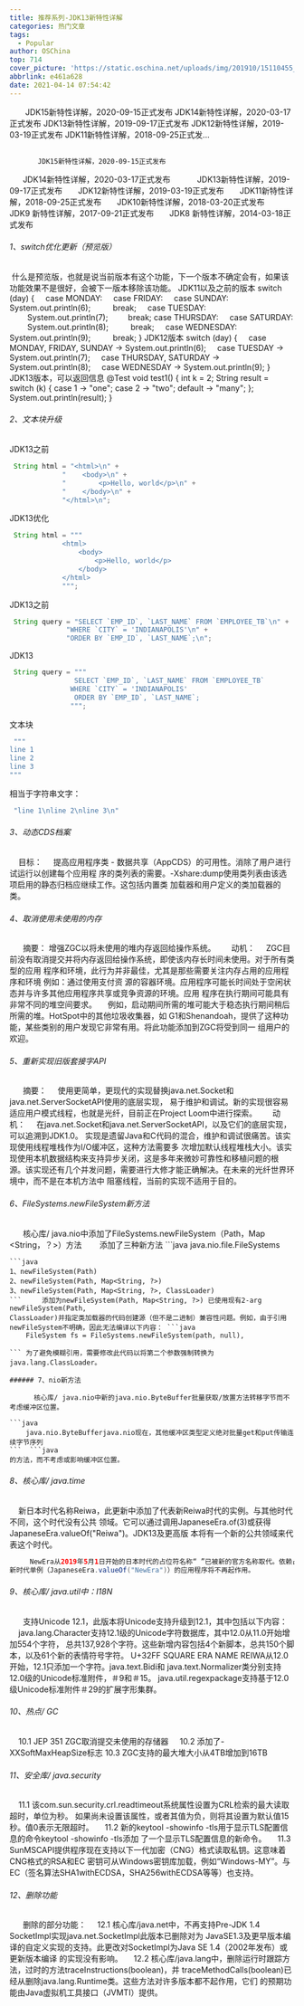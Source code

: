 ```yaml
---
title: 推荐系列-JDK13新特性详解
categories: 热门文章
tags:
  - Popular
author: OSChina
top: 714
cover_picture: 'https://static.oschina.net/uploads/img/201910/15110455_TtM2.jpg'
abbrlink: e461a628
date: 2021-04-14 07:54:42
---
```


&emsp;&emsp;JDK15新特性详解，2020-09-15正式发布 JDK14新特性详解，2020-03-17正式发布 JDK13新特性详解，2019-09-17正式发布 JDK12新特性详解，2019-03-19正式发布 JDK11新特性详解，2018-09-25正式发...
<!-- more -->

                                                                                                                                                                                               JDK15新特性详解，2020-09-15正式发布 
      JDK14新特性详解，2020-03-17正式发布      
      JDK13新特性详解，2019-09-17正式发布 
      JDK12新特性详解，2019-03-19正式发布 
      JDK11新特性详解，2018-09-25正式发布 
      JDK10新特性详解，2018-03-20正式发布 
      JDK9 新特性详解，2017-09-21正式发布 
      JDK8 新特性详解，2014-03-18正式发布 
 
###### 1、switch优化更新（预览版） 
 什么是预览版，也就是说当前版本有这个功能，下一个版本不确定会有，如果该功能效果不是很好，会被下一版本移除该功能。 
JDK11以及之前的版本 
switch (day) {
    case MONDAY: 
    case FRIDAY:
    case SUNDAY:
         System.out.println(6); 
         break; 
    case TUESDAY: 
        System.out.println(7); 
        break; case THURSDAY: 
    case SATURDAY: 
        System.out.println(8);
         break; 
    case WEDNESDAY:
         System.out.println(9);
         break; 
} 
JDK12版本 
switch (day) {
    case MONDAY, FRIDAY, SUNDAY -> System.out.println(6); 
    case TUESDAY -> System.out.println(7); 
    case THURSDAY, SATURDAY -> System.out.println(8); 
    case WEDNESDAY -> System.out.println(9);
 } 
JDK13版本，可以返回信息 
@Test
void test1() {
   int k = 2;
   String result = switch (k) {
      case  1 -> "one";
      case  2 -> "two";
      default -> "many";
   };
   System.out.println(result);
} 
 
 
###### 2、文本块升级 
 
JDK13之前 
 ```java 
  String html = "<html>\n" +
              "    <body>\n" +
              "        <p>Hello, world</p>\n" +
              "    </body>\n" +
              "</html>\n";
  ```  
JDK13优化 
 ```java 
  String html = """
              <html>
                  <body>
                      <p>Hello, world</p>
                  </body>
              </html>
              """;
  ```  
 
JDK13之前 
 ```java 
  String query = "SELECT `EMP_ID`, `LAST_NAME` FROM `EMPLOYEE_TB`\n" +
               "WHERE `CITY` = 'INDIANAPOLIS'\n" +
               "ORDER BY `EMP_ID`, `LAST_NAME`;\n";
  ```  
JDK13 
 ```java 
  String query = """    
                SELECT `EMP_ID`, `LAST_NAME` FROM `EMPLOYEE_TB`
                WHERE `CITY` = 'INDIANAPOLIS'
                ORDER BY `EMP_ID`, `LAST_NAME`;
               """;
  ```  
 
文本块 
 ```java 
  """
line 1
line 2
line 3
"""
  ```  
相当于字符串文字： 
 ```java 
  "line 1\nline 2\nline 3\n"
  ```  
 
###### 3、动态CDS档案 
    目标： 
    提高应用程序类 - 数据共享（AppCDS）的可用性。消除了用户进行试运行以创建每个应用程
序的类列表的需要。-Xshare:dump使用类列表由该选项启用的静态归档应继续工作。这包括内置类
加载器和用户定义的类加载器的类。 
 
###### 4、取消使用未使用的内存 
      摘要： 
  增强ZGC以将未使用的堆内存返回给操作系统。 
      动机： 
    ZGC目前没有取消提交并将内存返回给操作系统，即使该内存长时间未使用。对于所有类型的应用
程序和环境，此行为并非最佳，尤其是那些需要关注内存占用的应用程序和环境 例如：通过使用支付资
源的容器环境。应用程序可能长时间处于空闲状态并与许多其他应用程序共享或竞争资源的环境。应用
程序在执行期间可能具有非常不同的堆空间要求。
    例如，启动期间所需的堆可能大于稳态执行期间稍后所需的堆。HotSpot中的其他垃圾收集器，如
G1和Shenandoah，提供了这种功能，某些类别的用户发现它非常有用。将此功能添加到ZGC将受到同一
组用户的欢迎。 
 
###### 5、重新实现旧版套接字API     
      摘要： 
    使用更简单，更现代的实现替换java.net.Socket和java.net.ServerSocketAPI使用的底层实现，
易于维护和调试。新的实现很容易适应用户模式线程，也就是光纤，目前正在Project Loom中进行探索。 
      动机： 
    在java.net.Socket和java.net.ServerSocketAPI，以及它们的底层实现，可以追溯到JDK1.0。
实现是遗留Java和C代码的混合，维护和调试很痛苦。该实现使用线程堆栈作为I/O缓冲区，这种方法需要多
次增加默认线程堆栈大小。该实现使用本机数据结构来支持异步关闭，这是多年来微妙可靠性和移植问题的根
源。该实现还有几个并发问题，需要进行大修才能正确解决。在未来的光纤世界环境中，而不是在本机方法中
阻塞线程，当前的实现不适用于目的。 
 
###### 6、FileSystems.newFileSystem新方法 
      核心库/ java.nio中添加了FileSystems.newFileSystem（Path，Map <String，？>）方法  
      添加了三种新方法 ```java 
  java.nio.file.FileSystems
  ``` ，以便更轻松地使用将文件内容视为文件系统的文件系统提供程序。 
 ```java 
  1、newFileSystem(Path)
2、newFileSystem(Path, Map<String, ?>)
3、newFileSystem(Path, Map<String, ?>, ClassLoader)
  ```     添加为newFileSystem(Path, Map<String, ?>) 已使用现有2-arg newFileSystem(Path,
ClassLoader)并指定类加载器的代码创建源（但不是二进制）兼容性问题。例如，由于引用
newFileSystem不明确，因此无法编译以下内容： ```java 
      FileSystem fs = FileSystems.newFileSystem(path, null),

  ``` 为了避免模糊引用，需要修改此代码以将第二个参数强制转换为java.lang.ClassLoader。 
 
###### 7、nio新方法 
 
       核心库/ java.nio中新的java.nio.ByteBuffer批量获取/放置方法转移字节而不考虑缓冲区位置。 
 
 ```java 
      java.nio.ByteBufferjava.nio现在，其他缓冲区类型定义绝对批量get和put传输连续字节序列
  ```  ```java 
  的方法，而不考虑或影响缓冲区位置。
  ```  
 
###### 8、核心库/ java.time 
    新日本时代名称Reiwa，此更新中添加了代表新Reiwa时代的实例。与其他时代不同，这个时代没有公共
领域。它可以通过调用JapaneseEra.of(3)或获得JapaneseEra.valueOf("Reiwa")。JDK13及更高版
本将有一个新的公共领域来代表这个时代。
 ```java 
      NewEra从2019年5月1日开始的日本时代的占位符名称“ ”已被新的官方名称取代。依赖占位符名称获取
新时代单例（JapaneseEra.valueOf("NewEra")）的应用程序将不再起作用。
  ```  
 
###### 9、核心库/ java.util中：I18N 
      支持Unicode 12.1，此版本将Unicode支持升级到12.1，其中包括以下内容： 
    java.lang.Character支持12.1级的Unicode字符数据库，其中12.0从11.0开始增加554个字符，
总共137,928个字符。这些新增内容包括4个新脚本，总共150个脚本，以及61个新的表情符号字符。
U+32FF SQUARE ERA NAME REIWA从12.0开始，12.1只添加一个字符。java.text.Bidi和
java.text.Normalizer类分别支持12.0级的Unicode标准附件，＃9和＃15。
java.util.regexpackage支持基于12.0级Unicode标准附件＃29的扩展字形集群。 
 
###### 10、热点/ GC 
    10.1 JEP 351 ZGC取消提交未使用的存储器 
    10.2 添加了-XXSoftMaxHeapSize标志
    10.3 ZGC支持的最大堆大小从4TB增加到16TB 
 
###### 11、安全库/ java.security 
    11.1 该com.sun.security.crl.readtimeout系统属性设置为CRL检索的最大读取超时，单位为秒。
如果尚未设置该属性，或者其值为负，则将其设置为默认值15秒。值0表示无限超时。
    11.2 新的keytool -showinfo -tls用于显示TLS配置信息的命令keytool -showinfo -tls添加
了一个显示TLS配置信息的新命令。
    11.3 SunMSCAPI提供程序现在支持以下一代加密（CNG）格式读取私钥。这意味着CNG格式的RSA和EC
密钥可从Windows密钥库加载，例如“Windows-MY”。与EC（签名算法SHA1withECDSA，SHA256withECDSA等等）也支持。 
 
###### 12、删除功能 
      删除的部分功能： 
    12.1 核心库/java.net中，不再支持Pre-JDK 1.4 SocketImpl实现java.net.SocketImpl此版本已删除对为
JavaSE1.3及更早版本编译的自定义实现的支持。此更改对SocketImpl为Java SE 1.4（2002年发布）或更新版本编译
的实现没有影响。
    12.2 核心库/java.lang中，删除运行时跟踪方法，过时的方法traceInstructions(boolean)，并
traceMethodCalls(boolean)已经从删除java.lang.Runtime类。这些方法对许多版本都不起作用，它们
的预期功能由Java虚拟机工具接口（JVMTI）提供。
                                        